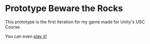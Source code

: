 # Prototype Beware the Rocks
 This prototype is the first iteration for my game made for Unity's USC Course.
 
 You can even [play it!](https://connect.unity.com/mg/other/beware-the-rocks)
